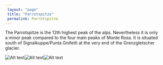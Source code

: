 ```yaml
---
 layout: "page"
 title: "Parrotspitze"
 permalink: Parrotspitze
---
```

The Parrotspitze is the 12th highest peak of the alps. Nevertheless it is only a minor peak compared to the four main peaks of Monte Rosa. It is situated south of Signalkuppe/Punta Gnifetti at the very end of the Grenzgletscher glacier.


![Alt text](https://www.mountain-forecast.com/system/images/27814/large/Parrotspitze.jpg?1607354540 "Parrotspitze")![Alt text](https://db-service.toubiz.de/var/plain_site/storage/images/orte/zermatt/parrotspitze/parrotspitze/1378789-1-ger-DE/Parrotspitze_front_large.jpg "Parrotspitze")![Alt text](https://www.datocms-assets.com/55179/1647466512-parrot.jpg?auto=format&exp=-5&fit=clip&gam=15&h=1600&w=1300 "Parrotspitze")